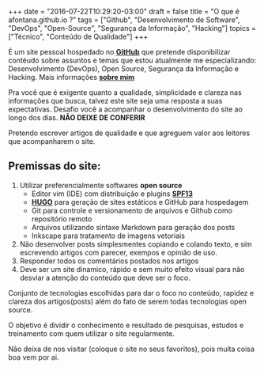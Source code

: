 +++
date = "2016-07-22T10:29:20-03:00"
draft = false
title = "O que é afontana.github.io ?"
tags = ["Github", "Desenvolvimento de Software", "DevOps", "Open-Source", "Segurança da Informação", "Hacking"]
topics = ["Técnico", "Conteúdo de Qualidade"]
+++


É um site pessoal hospedado no <a href="https://github.com/" target="_blank">**GitHub**</a> que pretende disponibilizar contéudo sobre 
assuntos e temas que estou atualmente me especializando: Desenvolvimento (DevOps), Open Source, Segurança da Informação e Hacking. Mais 
informações [**sobre mim**](https://afontana.github.io/sobre)  

Pra você que é exigente quanto a qualidade, simplicidade e clareza nas informações que busca, talvez este site seja uma resposta a suas expectativas.
Desafio você a acompanhar o desenvolvimento do site ao longo dos dias. **NÃO DEIXE DE CONFERIR**

Pretendo escrever artigos de qualidade e que agreguem valor aos leitores que acompanharem o site.

## Premissas do site:

1. Utilizar preferencialmente softwares **open source**
    * Editor vim (IDE) com distribuição e plugins <a href="http://vim.spf13.com/" target="_blank">**SPF13**</a>
    * <a href="https://gohugo.io" target="_blank">**HUGO**</a> para geração de sites estáticos e GitHub para hospedagem 
    * Git para controle e versionamento de arquivos e Github como repositório remoto
    * Arquivos utilizando sintaxe Markdown para geração dos posts 
    * Inkscape para tratamento de imagens vetoriais
2. Não desenvolver posts simplesmentes copiando e colando texto, e sim escrevendo artigos com parecer, exempos e opinião de uso.
3. Responder todos os comentários postados nos artigos
4. Deve ser um site dinamico, rápido e sem muito efeito visual para não desviar a atenção do conteúdo que deve ser o foco.

Conjunto de tecnologias escolhidas para dar o foco  no conteúdo, rapidez e clareza dos artigos(posts) além do fato de serem todas tecnologias
open source. 

O objetivo é dividir o conhecimento e resultado de pesquisas, estudos e treinamento com quem utilizar o site regularmente.

Não deixa de nos visitar (coloque o site no seus favoritos), pois muita coisa boa vem por ai.
